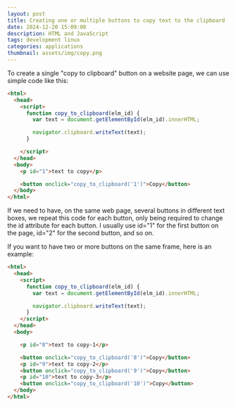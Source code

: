 ```yaml
---
layout: post
title: Creating one or multiple buttons to copy text to the clipboard
date: 2024-12-20 15:09:00
description: HTML and JavaScript
tags: development linux
categories: applications
thumbnail: assets/img/copy.png
---
```


To create a single "copy to clipboard" button on a website page, we can use simple code like this:

```html
<html>
  <head>
    <script>
      function copy_to_clipboard(elm_id) {
        var text = document.getElementById(elm_id).innerHTML;

        navigator.clipboard.writeText(text);
      }

    </script>
  </head>
  <body>
    <p id="1">text to copy</p>

    <button onclick="copy_to_clipboard('1')">Copy</button>
  </body>
</html>
```

If we need to have, on the same web page, several buttons in different text boxes, we repeat this code for each button, only being required to change the id attribute for each button. I usually use id="1" for the first button on the page, id="2" for the second button, and so on.

If you want to have two or more buttons on the same frame, here is an example:

```html
<html>
  <head>
    <script>
      function copy_to_clipboard(elm_id) {
        var text = document.getElementById(elm_id).innerHTML;

        navigator.clipboard.writeText(text);
      }
    </script>
  </head>
  <body>

    <p id="8">text to copy-1</p>

    <button onclick="copy_to_clipboard('8')">Copy</button>
    <p id="9">text to copy-2</p>
    <button onclick="copy_to_clipboard('9')">Copy</button>
    <p id="10">text to copy-3</p>
    <button onclick="copy_to_clipboard('10')">Copy</button>
  </body>
</html>
```

&nbsp;

<script src="https://giscus.app/client.js"
        data-repo="pratajo/pratajo.github.io"
        data-repo-id="R_kgDONl93Sw"
        data-category="Comments"
        data-category-id="DIC_kwDONl93S84Cl7yv"
        data-mapping="title"
        data-strict="1"
        data-reactions-enabled="1"
        data-emit-metadata="0"
        data-input-position="bottom"
        data-theme="preferred_color_scheme"
        data-lang="en"
        crossorigin="anonymous"
        async>
</script>
